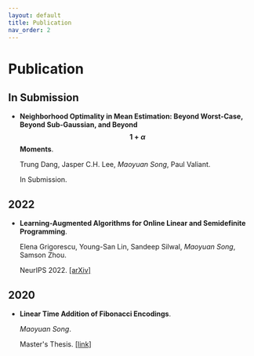```yaml
---
layout: default
title: Publication
nav_order: 2
---
```


<script
  src="https://cdn.mathjax.org/mathjax/latest/MathJax.js?config=TeX-AMS-MML_HTMLorMML"
  type="text/javascript">
</script>

# Publication

## In Submission

- **Neighborhood Optimality in Mean Estimation: Beyond Worst-Case, Beyond Sub-Gaussian, and Beyond $$1 + \alpha$$ Moments**. 

  Trung Dang, Jasper C.H. Lee, *Maoyuan Song*, Paul Valiant.

  In Submission.

## 2022

- **Learning-Augmented Algorithms for Online Linear and Semidefinite Programming**. 

  Elena Grigorescu, Young-San Lin, Sandeep Silwal, *Maoyuan Song*, Samson Zhou.

  NeurIPS 2022. [[arXiv]](https://arxiv.org/abs/2209.10614)

## 2020

- **Linear Time Addition of Fibonacci Encodings**. 

  *Maoyuan Song*.
  
  Master's Thesis. [[link]](http://reports-archive.adm.cs.cmu.edu/anon/2020/CMU-CS-20-118.pdf)
